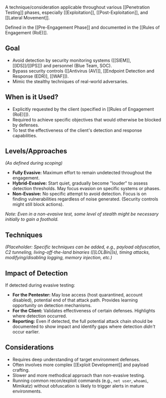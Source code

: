A technique/consideration applicable throughout various [[Penetration Testing]] phases, especially [[Exploitation]], [[Post-Exploitation]], and [[Lateral Movement]].

Defined in the [[Pre-Engagement Phase]] and documented in the [[Rules of Engagement (RoE)]].

## Goal

- Avoid detection by security monitoring systems ([[SIEM]], [[IDS]]/[[IPS]]) and personnel (Blue Team, SOC).
- Bypass security controls ([[Antivirus (AV)]], [[Endpoint Detection and Response (EDR)], [[WAF]]).
- Mimic the stealthy techniques of real-world adversaries.

## When is it Used?

- Explicitly requested by the client (specified in [[Rules of Engagement (RoE)]]).
- Required to achieve specific objectives that would otherwise be blocked by defenses.
- To test the effectiveness of the client's detection and response capabilities.

## Levels/Approaches

*(As defined during scoping)*

- **Fully Evasive:** Maximum effort to remain undetected throughout the engagement.
- **Hybrid-Evasive:** Start quiet, gradually become "louder" to assess detection thresholds. May focus evasion on specific systems or phases.
- **Non-Evasive:** No specific attempt to avoid detection. Focus is on finding vulnerabilities regardless of noise generated. (Security controls might still block actions).

*Note: Even in a non-evasive test, some level of stealth might be necessary initially to gain a foothold.* 

## Techniques

*(Placeholder: Specific techniques can be added, e.g., payload obfuscation, C2 tunneling, living-off-the-land binaries ([[LOLBin]]s), timing attacks, modifying/disabling logging, memory injection, etc.)*

## Impact of Detection

If detected during evasive testing:
- **For the Pentester:** May lose access (host quarantined, account disabled), potential end of that attack path. Provides learning opportunity on detection mechanisms.
- **For the Client:** Validates effectiveness of certain defenses. Highlights where detection occurred.
- **Reporting:** Even if detected, the full potential attack chain should be documented to show impact and identify gaps where detection *didn't* occur earlier.

## Considerations

- Requires deep understanding of target environment defenses.
- Often involves more complex [[Exploit Development]] and payload crafting.
- Slower and more methodical approach than non-evasive testing.
- Running common recon/exploit commands (e.g., `net user`, `whoami`, Mimikatz) without obfuscation is likely to trigger alerts in mature environments. 